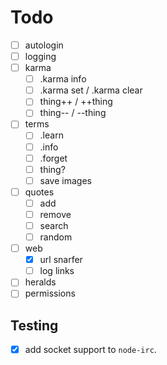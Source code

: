 # Todo

- [ ] autologin
- [ ] logging
- [ ] karma
  - [ ] .karma info
  - [ ] .karma set / .karma clear
  - [ ] thing++ / ++thing
  - [ ] thing-- / --thing
- [ ] terms
  - [ ] .learn
  - [ ] .info
  - [ ] .forget
  - [ ] thing?
  - [ ] save images
- [ ] quotes
  - [ ] add
  - [ ] remove
  - [ ] search
  - [ ] random
- [ ] web
  - [x] url snarfer
  - [ ] log links
- [ ] heralds
- [ ] permissions

## Testing

- [x] add socket support to `node-irc`.
